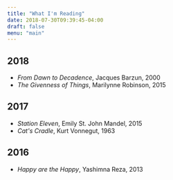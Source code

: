 ```yaml
---
title: "What I'm Reading"
date: 2018-07-30T09:39:45-04:00
draft: false
menu: "main"
---
```


## 2018

* *From Dawn to Decadence*, Jacques Barzun, 2000
* *The Givenness of Things*, Marilynne Robinson, 2015 

## 2017

* *Station Eleven*, Emily St. John Mandel, 2015
* *Cat's Cradle*, Kurt Vonnegut, 1963

## 2016

* *Happy are the Happy*, Yashimna Reza, 2013

<!--more-->

